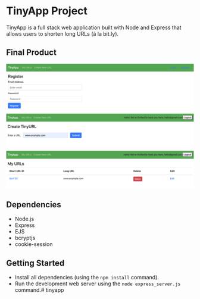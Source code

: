 # TinyApp Project

TinyApp is a full stack web application built with Node and Express that allows users to shorten long URLs (à la bit.ly).

## Final Product

!["registration page"](https://github.com/BlaireAramenko/tinyapp/blob/main/images/registration-page.png)
!["create url"](https://github.com/BlaireAramenko/tinyapp/blob/main/images/create-url.png)
!["urls page"](https://github.com/BlaireAramenko/tinyapp/blob/main/images/urls-page.png)

## Dependencies

- Node.js
- Express
- EJS
- bcryptjs
- cookie-session

## Getting Started

- Install all dependencies (using the `npm install` command).
- Run the development web server using the `node express_server.js` command.# tinyapp
